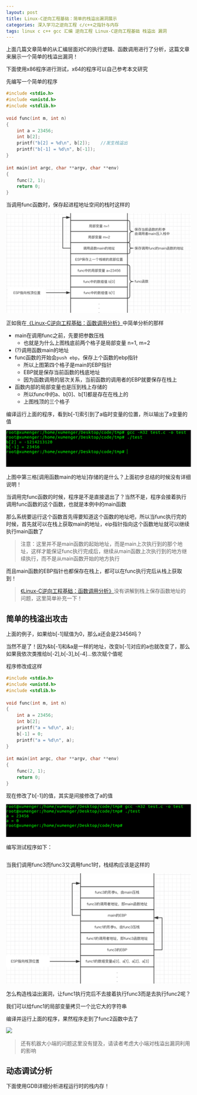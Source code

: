 ```yaml
---
layout: post
title: Linux-C逆向工程基础：简单的栈溢出漏洞展示
categories: 深入学习之逆向工程 c/c++之指针与内存
tags: linux c c++ gcc 汇编 逆向工程 Linux-C逆向工程基础 栈溢出 漏洞
---
```


上面几篇文章简单的从汇编层面对C的执行逻辑、函数调用进行了分析，这篇文章来展示一个简单的栈溢出漏洞！

下面使用x86程序进行测试，x64的程序可以自己参考本文研究

先编写一个简单的程序

```c
#include <stdio.h>
#include <unistd.h>
#include <stdlib.h>

void func(int m, int n)
{
    int a = 23456;
    int b[2];
    printf("b[2] = %d\n", b[2]);    //发生栈溢出
    printf("b[-1] = %d\n", b[-1]);
}

int main(int argc, char **argv, char **env)
{
    func(2, 1);
    return 0;
}
```

当调用func函数时，保存起进程地址空间的栈时这样的

![](../media/image/2018-06-06/04-01.png)

正如我在[《Linux-C逆向工程基础：函数调用分析》](http://www.xumenger.com/linux-c-asm-3-20180606/)中简单分析的那样

* main在调用func之前，先要把参数压栈
    * 也就是为什么上图栈底前两个格子是局部变量 n=1, m=2
* (?)调用函数main的地址
* func函数的开始会`push ebp`，保存上个函数的ebp指针
    * 所以上图第四个格子是main的EBP指针
    * EBP就是保存当前函数的栈底地址
    * 因为函数调用的层次关系，当前函数的调用者的EBP就要保存在栈上
* 函数内部的局部变量也是压到栈上存储的
    * 所以func中的a、b[0]、b[1]都是存在在栈上的
    * 上图栈顶的三个格子

编译运行上面的程序，看到b[-1]索引到了a临时变量的位置，所以输出了a变量的值

![](../media/image/2018-06-06/04-02.png)

上图中第三格[调用函数main的地址]存储的是什么？上面初步总结的时候没有详细说明！

当调用完func函数的时候，程序是不是直接退出了？当然不是，程序会接着执行调用func函数的这个函数，也就是本例中的main函数

那么系统要运行这个函数首先得要知道这个函数的地址吧，所以当func执行完的时候，首先就可以在栈上获取main的地址，eip指针指向这个函数地址就可以继续执行main函数了

>注意：这里并不是main函数的起始地址，而是main上次执行到的那个地址，这样才能保证func执行完成后，继续从main函数上次执行到的地方继续执行，而不是从main函数开始的地方执行

而且main函数的EBP指针也都保存在栈上，都可以在func执行完后从栈上获取到！

>[《Linux-C逆向工程基础：函数调用分析》](http://www.xumenger.com/linux-c-asm-3-20180606/)没有讲解到栈上保存函数地址的问题，这里简单补充一下！

## 简单的栈溢出攻击

上面的例子，如果给b[-1]赋值为0，那么a还会是23456吗？

当然不是了！因为&b[-1]和&a是一样的地址，改变b[-1]对应的a也就改变了，那么如果我依次类推给b[-2],b[-3],b[-4]…依次赋个值呢

程序修改成这样

```c
#include <stdio.h>
#include <unistd.h>
#include <stdlib.h>

void func(int m, int n)
{
    int a = 23456;
    int b[2];
    printf("a = %d\n", a);
    b[-1] = 0;
    printf("a = %d\n", a);
}

int main(int argc, char **argv, char **env)
{
    func(2, 1);
    return 0;
}
```

现在修改了b[-1]的值，其实是间接修改了a的值

![](../media/image/2018-06-06/04-03.png)

编写测试程序如下：

```c
```

当我们调用func3而func3又调用func1时，栈结构应该是这样的

![](../media/image/2018-06-06/04-04.png)

怎么构造栈溢出漏洞，让func1执行完后不去接着执行func3而是去执行func2呢？

我们可以给func1的局部变量拷贝一个比它大的字符串

编译并运行上面的程序，果然程序走到了func2函数中去了

![](../media/image/2018-06-06/04-05.png)

>还有机器大小端的问题这里没有提及，请读者考虑大小端对栈溢出漏洞利用的影响

## 动态调试分析

下面使用GDB详细分析进程运行时的栈内存！


